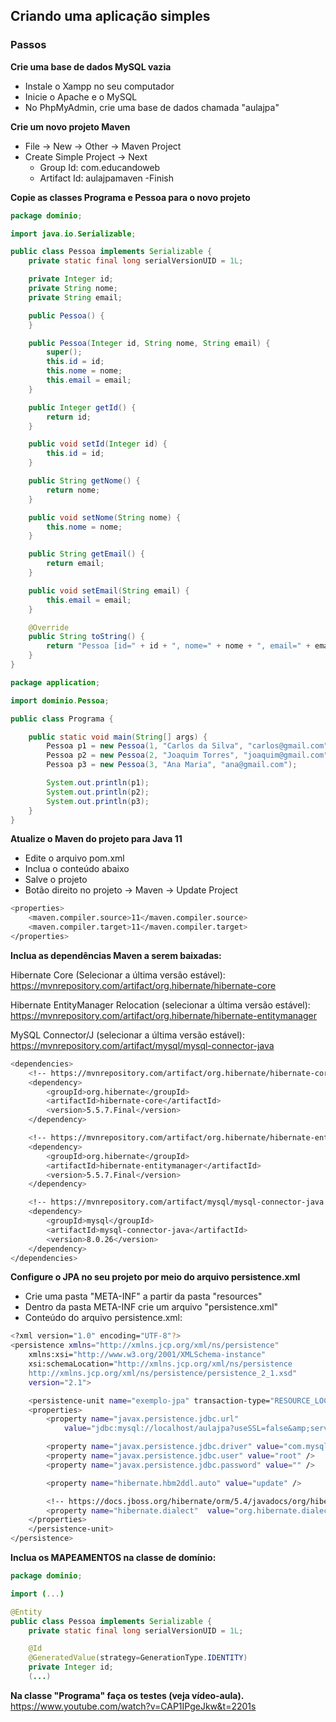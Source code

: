 ## Criando uma aplicação simples

### Passos

**Crie uma base de dados MySQL vazia**
- Instale o Xampp no seu computador
- Inicie o Apache e o MySQL
- No PhpMyAdmin, crie uma base de dados chamada "aulajpa"

**Crie um novo projeto Maven**

- File -> New -> Other -> Maven Project
- Create Simple Project -> Next
    - Group Id: com.educandoweb
    - Artifact Id: aulajpamaven -Finish

**Copie as classes Programa e Pessoa para o novo projeto**

```java
package dominio;

import java.io.Serializable;

public class Pessoa implements Serializable {
	private static final long serialVersionUID = 1L;

	private Integer id;
	private String nome;
	private String email;

	public Pessoa() {
	}

	public Pessoa(Integer id, String nome, String email) {
		super();
		this.id = id;
		this.nome = nome;
		this.email = email;
	}

	public Integer getId() {
		return id;
	}

	public void setId(Integer id) {
		this.id = id;
	}

	public String getNome() {
		return nome;
	}

	public void setNome(String nome) {
		this.nome = nome;
	}

	public String getEmail() {
		return email;
	}

	public void setEmail(String email) {
		this.email = email;
	}

	@Override
	public String toString() {
		return "Pessoa [id=" + id + ", nome=" + nome + ", email=" + email + "]";
	}
}
```

```java
package application;

import dominio.Pessoa;

public class Programa {

	public static void main(String[] args) {
		Pessoa p1 = new Pessoa(1, "Carlos da Silva", "carlos@gmail.com");
		Pessoa p2 = new Pessoa(2, "Joaquim Torres", "joaquim@gmail.com");
		Pessoa p3 = new Pessoa(3, "Ana Maria", "ana@gmail.com");

		System.out.println(p1);
		System.out.println(p2);
		System.out.println(p3);
	}
}
```
**Atualize o Maven do projeto para Java 11**

- Edite o arquivo pom.xml
- Inclua o conteúdo abaixo
- Salve o projeto
- Botão direito no projeto -> Maven -> Update Project

```bash
<properties>
	<maven.compiler.source>11</maven.compiler.source>
	<maven.compiler.target>11</maven.compiler.target>
</properties>
```
**Inclua as dependências Maven a serem baixadas:**

Hibernate Core (Selecionar a última versão estável):<br />
https://mvnrepository.com/artifact/org.hibernate/hibernate-core

Hibernate EntityManager Relocation (selecionar a última versão estável):<br />
https://mvnrepository.com/artifact/org.hibernate/hibernate-entitymanager

MySQL Connector/J (selecionar a última versão estável):<br />
https://mvnrepository.com/artifact/mysql/mysql-connector-java


```bash
<dependencies>
    <!-- https://mvnrepository.com/artifact/org.hibernate/hibernate-core -->
    <dependency>
        <groupId>org.hibernate</groupId>
        <artifactId>hibernate-core</artifactId>
        <version>5.5.7.Final</version>
    </dependency>

    <!-- https://mvnrepository.com/artifact/org.hibernate/hibernate-entitymanager -->
    <dependency>
        <groupId>org.hibernate</groupId>
        <artifactId>hibernate-entitymanager</artifactId>
        <version>5.5.7.Final</version>
    </dependency>

    <!-- https://mvnrepository.com/artifact/mysql/mysql-connector-java -->
    <dependency>
        <groupId>mysql</groupId>
        <artifactId>mysql-connector-java</artifactId>
        <version>8.0.26</version>
    </dependency>
</dependencies>
```


**Configure o JPA no seu projeto por meio do arquivo persistence.xml**

- Crie uma pasta "META-INF" a partir da pasta "resources"
- Dentro da pasta META-INF crie um arquivo "persistence.xml"
- Conteúdo do arquivo persistence.xml:

```bash
<?xml version="1.0" encoding="UTF-8"?>
<persistence xmlns="http://xmlns.jcp.org/xml/ns/persistence"
	xmlns:xsi="http://www.w3.org/2001/XMLSchema-instance"
	xsi:schemaLocation="http://xmlns.jcp.org/xml/ns/persistence
    http://xmlns.jcp.org/xml/ns/persistence/persistence_2_1.xsd"
	version="2.1">

	<persistence-unit name="exemplo-jpa" transaction-type="RESOURCE_LOCAL">
	<properties>
		<property name="javax.persistence.jdbc.url"
			value="jdbc:mysql://localhost/aulajpa?useSSL=false&amp;serverTimezone=UTC" />

		<property name="javax.persistence.jdbc.driver" value="com.mysql.jdbc.Driver" />
		<property name="javax.persistence.jdbc.user" value="root" />
		<property name="javax.persistence.jdbc.password" value="" />

		<property name="hibernate.hbm2ddl.auto" value="update" />

		<!-- https://docs.jboss.org/hibernate/orm/5.4/javadocs/org/hibernate/dialect/package-summary.html -->
		<property name="hibernate.dialect" 	value="org.hibernate.dialect.MySQL8Dialect" />
	</properties>
	</persistence-unit>
</persistence>
```

**Inclua os MAPEAMENTOS na classe de domínio:**

```java
package dominio;

import (...)

@Entity
public class Pessoa implements Serializable {
	private static final long serialVersionUID = 1L;

	@Id
	@GeneratedValue(strategy=GenerationType.IDENTITY)
	private Integer id;
	(...)
```

**Na classe "Programa" faça os testes (veja vídeo-aula).**<br />
https://www.youtube.com/watch?v=CAP1IPgeJkw&t=2201s


